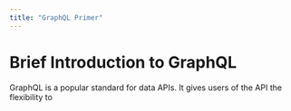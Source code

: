 ```yaml
---
title: "GraphQL Primer"
---
```



# Brief Introduction to GraphQL

GraphQL is a popular standard for data APIs. It gives users of the API the flexibility to 